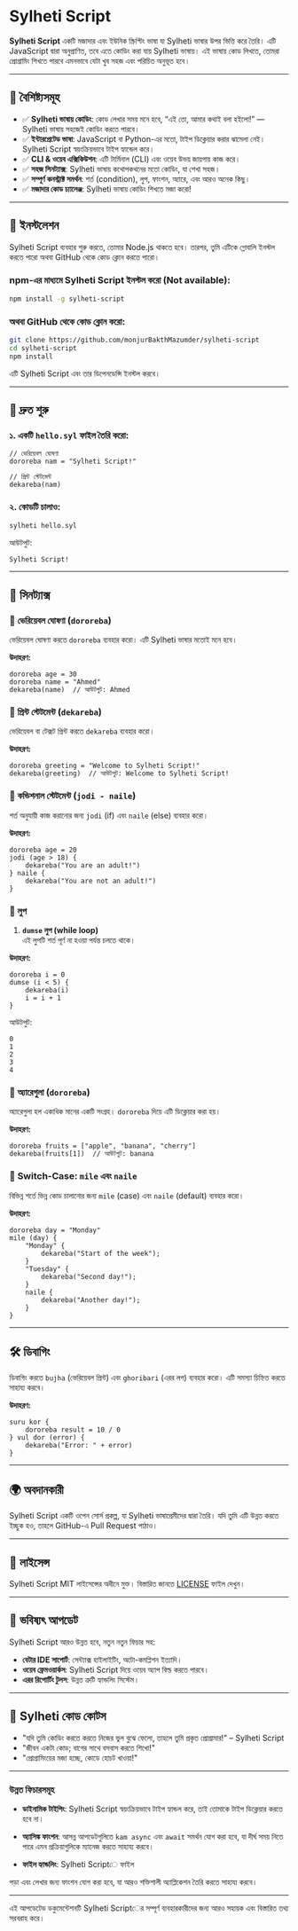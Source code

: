 
# Sylheti Script

**Sylheti Script** একটি মজাদার এবং ইউনিক স্ক্রিপ্টিং ভাষা যা Sylheti ভাষার উপর ভিত্তি করে তৈরি। এটি JavaScript দ্বারা অনুপ্রাণিত, তবে এতে কোডিং করা যায় Sylheti ভাষায়। এই ভাষায় কোড লিখতে, তোমরা প্রোগ্রামিং শিখতে পারবে এমনভাবে যেটা খুব সহজ এবং পরিচিত অনুভূত হবে।

---

## 📌 বৈশিষ্ট্যসমূহ

- ✅ **Sylheti ভাষায় কোডিং**: কোড লেখার সময় মনে হবে, “এই তো, আমার কথাই বলা হইলো!” — Sylheti ভাষায় সহজেই কোডিং করতে পারবে।
- ✅ **ইন্টারপ্রেটেড ভাষা**: JavaScript বা Python-এর মতো, টাইপ ডিক্লেয়ার করার ঝামেলা নেই। Sylheti Script স্বয়ংক্রিয়ভাবে টাইপ হ্যান্ডেল করে।
- ✅ **CLI & ওয়েব এক্সিকিউশন**: এটি টার্মিনাল (CLI) এবং ওয়েব উভয় জায়গায় কাজ করে।
- ✅ **সহজ সিনট্যাক্স**: Sylheti ভাষায় কথোপকথনের মতো কোডিং, যা শেখা সহজ।
- ✅ **সম্পূর্ণ কনস্ট্রাক্ট সমর্থন**: শর্ত (condition), লুপ, ফাংশন, অ্যারে, এবং আরও অনেক কিছু।
- ✅ **মজাদার কোড চ্যালেঞ্জ**: Sylheti ভাষায় কোডিং শিখতে মজা করো!

---

## 🔧 ইনস্টলেশন

Sylheti Script ব্যবহার শুরু করতে, তোমার Node.js থাকতে হবে। তারপর, তুমি এটিকে গ্লোবালি ইনস্টল করতে পারো অথবা GitHub থেকে কোড ক্লোন করতে পারো।

### npm-এর মাধ্যমে Sylheti Script ইনস্টল করো (Not available):

```sh
npm install -g sylheti-script
```

### অথবা GitHub থেকে কোড ক্লোন করো:

```sh
git clone https://github.com/monjurBakthMazumder/sylheti-script
cd sylheti-script
npm install
```

এটি Sylheti Script এবং তার ডিপেনডেন্সি ইনস্টল করবে।

---

## 🚀 দ্রুত শুরু

### ১. একটি `hello.syl` ফাইল তৈরি করো:

```sylheti
// ভেরিয়েবল ঘোষণা
dororeba nam = "Sylheti Script!"

// প্রিন্ট স্টেটমেন্ট
dekareba(nam)
```

### ২. কোডটি চালাও:

```sh
sylheti hello.syl
```

আউটপুট:
```sh
Sylheti Script!
```

---

## 📜 সিনট্যাক্স

### 🔹 **ভেরিয়েবল ঘোষণা (`dororeba`)**

ভেরিয়েবল ঘোষণা করতে `dororeba` ব্যবহার করো। এটি Sylheti ভাষার মতোই মনে হবে।

**উদাহরণ:**

```sylheti
dororeba age = 30
dororeba name = "Ahmed"
dekareba(name)  // আউটপুট: Ahmed
```

### 🔹 **প্রিন্ট স্টেটমেন্ট (`dekareba`)**

ভেরিয়েবল বা টেক্সট প্রিন্ট করতে `dekareba` ব্যবহার করো।

**উদাহরণ:**

```sylheti
dororeba greeting = "Welcome to Sylheti Script!"
dekareba(greeting)  // আউটপুট: Welcome to Sylheti Script!
```

### 🔹 **কন্ডিশনাল স্টেটমেন্ট (`jodi - naile`)**

শর্ত অনুযায়ী কাজ করানোর জন্য `jodi` (if) এবং `naile` (else) ব্যবহার করো।

**উদাহরণ:**

```sylheti
dororeba age = 20
jodi (age > 18) {
    dekareba("You are an adult!")
} naile {
    dekareba("You are not an adult!")
}
```

### 🔹 **লুপ**

1. **`dumse` লুপ (while loop)**  
   এই লুপটি শর্ত পূর্ণ না হওয়া পর্যন্ত চলতে থাকে।

**উদাহরণ:**

```sylheti
dororeba i = 0
dumse (i < 5) {
    dekareba(i)
    i = i + 1
}
```

আউটপুট:
```
0
1
2
3
4
```


### 🔹 **অ্যারেগুলা (`dororeba`)**

অ্যারেগুলা হল একাধিক মানের একটি সংগ্রহ। `dororeba` দিয়ে এটি ডিক্লেয়ার করা হয়।

**উদাহরণ:**

```sylheti
dororeba fruits = ["apple", "banana", "cherry"]
dekareba(fruits[1])  // আউটপুট: banana
```



### 🔹 **Switch-Case: `mile` এবং `naile`**

বিভিন্ন শর্তে ভিন্ন কোড চালানোর জন্য `mile` (case) এবং `naile` (default) ব্যবহার করো।

**উদাহরণ:**

```sylheti
dororeba day = "Monday"
mile (day) {
    "Monday" {
        dekareba("Start of the week");
    }
    "Tuesday" {
        dekareba("Second day!");
    }
    naile {
        dekareba("Another day!");
    }
}
```

---

## 🛠 ডিবাগিং

ডিবাগিং করতে `bujha` (ভেরিয়েবল প্রিন্ট) এবং `ghoribari` (এরর লগ) ব্যবহার করো। এটি সমস্যা চিহ্নিত করতে সাহায্য করবে।

**উদাহরণ:**

```sylheti
suru kor {
    dororeba result = 10 / 0
} vul dor (error) {
    dekareba("Error: " + error)
}
```

---

## 🌍 অবদানকারী

Sylheti Script একটি ওপেন সোর্স প্রকল্প, যা Sylheti ভাষাপ্রেমীদের দ্বারা তৈরি। যদি তুমি এটি উন্নত করতে ইচ্ছুক হও, তাহলে GitHub-এ Pull Request পাঠাও।

---

## 📜 লাইসেন্স

Sylheti Script MIT লাইসেন্সের অধীনে মুক্ত। বিস্তারিত জানতে [LICENSE](LICENSE) ফাইল দেখুন।

---

## 📝 ভবিষ্যৎ আপডেট

Sylheti Script আরও উন্নত হবে, নতুন নতুন ফিচার সহ:

- **বেটার IDE সাপোর্ট**: সেন্ট্যাক্স হাইলাইটিং, অটো-কমপ্লিশন ইত্যাদি।
- **ওয়েব ফ্রেমওয়ার্কস**: Sylheti Script দিয়ে ওয়েব অ্যাপ বিল্ড করতে পারবে।
- **এরর রিপোর্টিং টুলস**: উন্নত ত্রুটি হ্যান্ডলিং সিস্টেম।

---

## 🎤 Sylheti কোড কোটস

- "যদি তুমি কোডিং করতে করতে নিজের ভুল বুঝে ফেলো, তাহলে তুমি প্রকৃত প্রোগ্রামার!" – Sylheti Script
- "জীবন একটা কোড; বাগের সাথে বসবাস করতে শিখো!"
- "প্রোগ্রামিংয়ের মজা হচ্ছে, কোডে হোচট খাওয়া!"

---

### উন্নত ফিচারসমূহ

- **ডাইনামিক টাইপিং**: Sylheti Script স্বয়ংক্রিয়ভাবে টাইপ হ্যান্ডল করে, তাই তোমাকে টাইপ ডিক্লেয়ার করতে হবে না।
  
- **অ্যাসিঙ্ক ফাংশন**: আসন্ন আপডেটগুলিতে `kam async` এবং `await` সমর্থন যোগ করা হবে, যা দীর্ঘ সময় নিতে পারে এমন প্রক্রিয়াগুলিকে ম্যানেজ করতে সাহায্য করবে।

- **ফাইল হ্যান্ডলিং**: Sylheti Scriptে ফাইল

 পড়া এবং লেখার জন্য ফাংশন যোগ করা হবে, যা আরও শক্তিশালী অ্যাপ্লিকেশন তৈরি করতে সাহায্য করবে।

---

এই আপডেটেড ডকুমেন্টেশনটি Sylheti Scriptের সম্পূর্ণ ব্যবহারকারীদের জন্য আরও সহায়ক এবং বিস্তারিত তথ্য সরবরাহ করে।